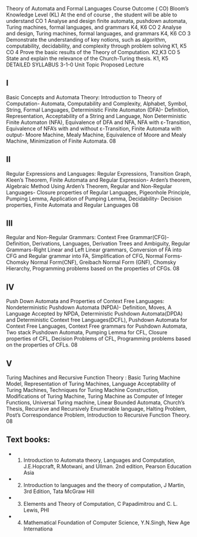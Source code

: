 Theory of Automata and Formal Languages
Course Outcome ( CO) Bloom’s Knowledge Level (KL)
At the end of course , the student will be able to understand
CO 1 Analyse and design finite automata, pushdown automata, Turing machines, formal languages,
and grammars K4, K6
CO 2 Analyse and design, Turing machines, formal languages, and grammars K4, K6
CO 3 Demonstrate the understanding of key notions, such as algorithm, computability, decidability,
and complexity through problem solving K1, K5
CO 4 Prove the basic results of the Theory of Computation. K2,K3
CO 5 State and explain the relevance of the Church-Turing thesis. K1, K5
DETAILED SYLLABUS 3-1-0
Unit Topic Proposed
Lecture
## I
Basic Concepts and Automata Theory: Introduction to Theory of Computation- Automata,
Computability and Complexity, Alphabet, Symbol, String, Formal Languages, Deterministic Finite
Automaton (DFA)- Definition, Representation, Acceptability of a String and Language, Non
Deterministic Finite Automaton (NFA), Equivalence of DFA and NFA, NFA with ε-Transition,
Equivalence of NFA’s with and without ε-Transition, Finite Automata with output- Moore
Machine, Mealy Machine, Equivalence of Moore and Mealy Machine, Minimization of Finite
Automata.
08
## II
Regular Expressions and Languages: Regular Expressions, Transition Graph, Kleen’s Theorem,
Finite Automata and Regular Expression- Arden’s theorem, Algebraic Method Using Arden’s
Theorem, Regular and Non-Regular Languages- Closure properties of Regular Languages,
Pigeonhole Principle, Pumping Lemma, Application of Pumping Lemma, Decidability- Decision
properties, Finite Automata and Regular Languages
08
## III
Regular and Non-Regular Grammars: Context Free Grammar(CFG)-Definition, Derivations,
Languages, Derivation Trees and Ambiguity, Regular Grammars-Right Linear and Left Linear
grammars, Conversion of FA into CFG and Regular grammar into FA, Simplification of CFG, Normal
Forms- Chomsky Normal Form(CNF), Greibach Normal Form (GNF), Chomsky Hierarchy,
Programming problems based on the properties of CFGs.
08
## IV
Push Down Automata and Properties of Context Free Languages: Nondeterministic Pushdown
Automata (NPDA)- Definition, Moves, A Language Accepted by NPDA, Deterministic Pushdown
Automata(DPDA) and Deterministic Context free Languages(DCFL), Pushdown Automata for
Context Free Languages, Context Free grammars for Pushdown Automata, Two stack Pushdown
Automata, Pumping Lemma for CFL, Closure properties of CFL, Decision Problems of CFL,
Programming problems based on the properties of CFLs.
08
## V
Turing Machines and Recursive Function Theory : Basic Turing Machine Model, Representation of
Turing Machines, Language Acceptability of Turing Machines, Techniques for Turing Machine
Construction, Modifications of Turing Machine, Turing Machine as Computer of Integer Functions,
Universal Turing machine, Linear Bounded Automata, Church’s Thesis, Recursive and Recursively
Enumerable language, Halting Problem, Post’s Correspondance Problem, Introduction to
Recursive Function Theory.
08

## Text books:
- 1. Introduction to Automata theory, Languages and Computation, J.E.Hopcraft, R.Motwani, and Ullman. 2nd
edition, Pearson Education Asia
- 2. Introduction to languages and the theory of computation, J Martin, 3rd Edition, Tata McGraw Hill
- 3. Elements and Theory of Computation, C Papadimitrou and C. L. Lewis, PHI 
- 4. Mathematical Foundation of Computer Science, Y.N.Singh, New Age Internationa
